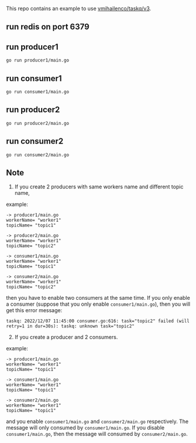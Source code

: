 This repo contains an example to use [vmihailenco/taskq/v3](github.com/vmihailenco/taskq/v3).
## run redis on port 6379

## run producer1

```
go run producer1/main.go
```

## run consumer1

```
go run consumer1/main.go
```

## run producer2

```
go run producer2/main.go
```

## run consumer2

```
go run consumer2/main.go
```

## Note
1. If you create 2 producers with same workers name and different topic name,

example:

```
-> producer1/main.go
workerName= "worker1"
topicName= "topic1"

-> producer2/main.go
workerName= "worker1"
topicName= "topic2"

-> consumer1/main.go
workerName= "worker1"
topicName= "topic1"

-> consumer2/main.go
workerName= "worker1"
topicName= "topic2"
```

then you have to enable two consumers at the same time. If you only enable
a consumer (suppose that you only enable `consumer1/main.go`), then you will get this error message:

```
taskq: 2022/12/07 11:45:00 consumer.go:616: task="topic2" failed (will retry=1 in dur=30s): taskq: unknown task="topic2"
```

2. If you create a producer and 2 consumers.

example:

```
-> producer1/main.go
workerName= "worker1"
topicName= "topic1"

-> consumer1/main.go
workerName= "worker1"
topicName= "topic1"

-> consumer2/main.go
workerName= "worker1"
topicName= "topic1"
```

and you enable `consumer1/main.go` and `consumer2/main.go` respectively. The message will only
consumed by `consumer1/main.go`. If you disable `consumer1/main.go`, then the message will
consumed by `consumer2/main.go`.



